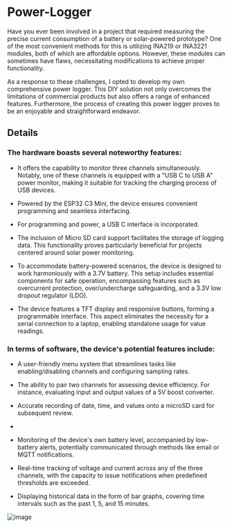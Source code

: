 # Power-Logger
Have you ever been involved in a project that required measuring the precise current consumption of a battery or solar-powered prototype? One of the most convenient methods for this is utilizing INA219 or INA3221 modules, both of which are affordable options. However, these modules can sometimes have flaws, necessitating modifications to achieve proper functionality.

As a response to these challenges, I opted to develop my own comprehensive power logger. This DIY solution not only overcomes the limitations of commercial products but also offers a range of enhanced features. Furthermore, the process of creating this power logger proves to be an enjoyable and straightforward endeavor.

## Details
### The hardware boasts several noteworthy features:

- It offers the capability to monitor three channels simultaneously. Notably, one of these channels is equipped with a "USB C to USB A" power monitor, making it suitable for tracking the charging process of USB devices.

- Powered by the ESP32 C3 Mini, the device ensures convenient programming and seamless interfacing.

- For programming and power, a USB C interface is incorporated.

- The inclusion of Micro SD card support facilitates the storage of logging data. This functionality proves particularly beneficial for projects centered around solar power monitoring.

- To accommodate battery-powered scenarios, the device is designed to work harmoniously with a 3.7V battery. This setup includes essential components for safe operation, encompassing features such as overcurrent protection, over/undercharge safeguarding, and a 3.3V low dropout regulator (LDO).

- The device features a TFT display and responsive buttons, forming a programmable interface. This aspect eliminates the necessity for a serial connection to a laptop, enabling standalone usage for value readings.

### In terms of software, the device's potential features include:

- A user-friendly menu system that streamlines tasks like enabling/disabling channels and configuring sampling rates.

- The ability to pair two channels for assessing device efficiency. For instance, evaluating input and output values of a 5V boost converter.

- Accurate recording of date, time, and values onto a microSD card for subsequent review.
- 
- Monitoring of the device's own battery level, accompanied by low-battery alerts, potentially communicated through methods like email or MQTT notifications.

- Real-time tracking of voltage and current across any of the three channels, with the capacity to issue notifications when predefined thresholds are exceeded.

- Displaying historical data in the form of bar graphs, covering time intervals such as the past 1, 5, and 15 minutes.

![image](https://github.com/anim1311/Power-Logger/assets/65235028/7e5ea4f8-1878-4a17-8171-e2d45b84d4d5)



